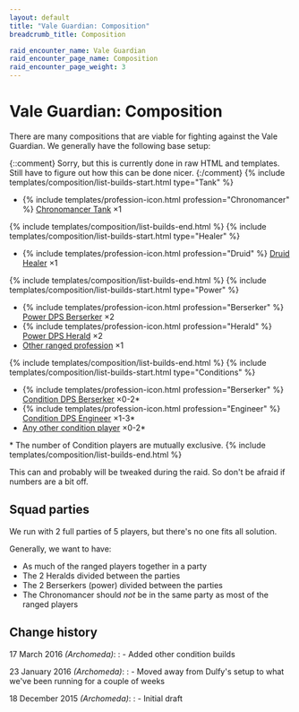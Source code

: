 ```yaml
---
layout: default
title: "Vale Guardian: Composition"
breadcrumb_title: Composition

raid_encounter_name: Vale Guardian
raid_encounter_page_name: Composition
raid_encounter_page_weight: 3
---
```


# Vale Guardian: Composition
There are many compositions that are viable for fighting against the Vale Guardian.
We generally have the following base setup:

{::comment}
Sorry, but this is currently done in raw HTML and templates.
Still have to figure out how this can be done nicer.
{:/comment}
{% include templates/composition/list-builds-start.html type="Tank" %}
<ul class="builds">
    <li>
        {% include templates/profession-icon.html profession="Chronomancer" %}
        <a href="{{ site.baseurl }}/spirit-vale/vale-guardian/builds/chronomancer-tank/">Chronomancer Tank</a>
        &times;1
    </li>
</ul>
{% include templates/composition/list-builds-end.html %}
{% include templates/composition/list-builds-start.html type="Healer" %}
<ul class="builds">
    <li>
        {% include templates/profession-icon.html profession="Druid" %}
        <a href="{{ site.baseurl }}/spirit-vale/vale-guardian/builds/druid-healer/">Druid Healer</a>
        &times;1
    </li>
</ul>
{% include templates/composition/list-builds-end.html %}
{% include templates/composition/list-builds-start.html type="Power" %}
<ul class="builds">
    <li>
        {% include templates/profession-icon.html profession="Berserker" %}
        <a href="{{ site.baseurl }}/spirit-vale/vale-guardian/builds/power-dps-berserker/">Power DPS Berserker</a>
        &times;2
    </li>
    <li>
        {% include templates/profession-icon.html profession="Herald" %}
        <a href="{{ site.baseurl }}/spirit-vale/vale-guardian/builds/power-dps-herald/">Power DPS Herald</a>
        &times;2
    </li>
    <li>
        <a href="{{ site.baseurl }}/spirit-vale/vale-guardian/builds/">Other ranged profession</a>
        &times;1
    </li>
</ul>
{% include templates/composition/list-builds-end.html %}
{% include templates/composition/list-builds-start.html type="Conditions" %}
<ul class="builds">
    <li>
        {% include templates/profession-icon.html profession="Berserker" %}
        <a href="{{ site.baseurl }}/spirit-vale/vale-guardian/builds/condition-dps-berserker/">Condition DPS Berserker</a>
        &times;0-2*
    </li>
    <li>
        {% include templates/profession-icon.html profession="Engineer" %}
        <a href="{{ site.baseurl }}/spirit-vale/vale-guardian/builds/condition-dps-engineer/">Condition DPS Engineer</a>
        &times;1-3*
    </li>
    <li>
        <a href="{{ site.baseurl }}/spirit-vale/vale-guardian/builds/">Any other condition player</a>
        &times;0-2*
    </li>
</ul>
* The number of Condition players are mutually exclusive.
{% include templates/composition/list-builds-end.html %}

This can and probably will be tweaked during the raid.
So don't be afraid if numbers are a bit off.

## Squad parties
We run with 2 full parties of 5 players, but there's no one fits all solution.

Generally, we want to have:

- As much of the ranged players together in a party
- The 2 Heralds divided between the parties
- The 2 Berserkers (power) divided between the parties
- The Chronomancer should *not* be in the same party as most of the ranged players

## Change history
17 March 2016 *(Archomeda)*:
: - Added other condition builds

23 January 2016 *(Archomeda)*:
: - Moved away from Dulfy's setup to what we've been running for a couple of weeks

18 December 2015 *(Archomeda)*:
: - Initial draft
